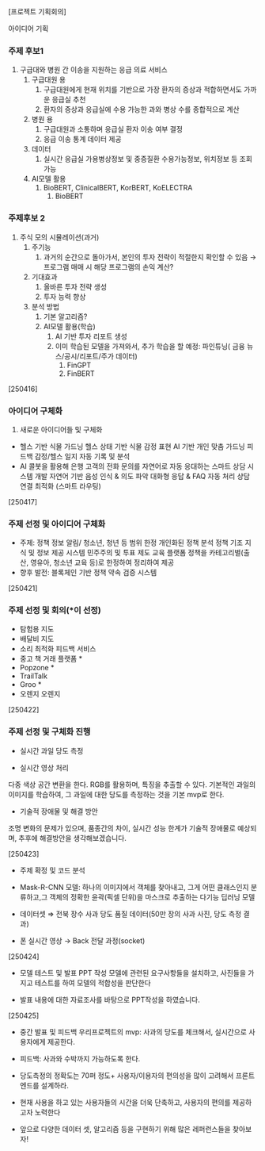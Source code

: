 [프로젝트 기획회의]

아이디어 기획

### 주제 후보1
1. 구급대와 병원 간 이송을 지원하는 응급 의료 서비스
    1. 구급대원 용
        1. 구급대원에게 현재 위치를 기반으로 가장 환자의 증상과 적합하면서도 가까운 응급실 추천
        2. 환자의 증상과 응급실에 수용 가능한 과와 병상 수를 종합적으로 계산
    2. 병원 용
        1. 구급대원과 소통하며 응급실 환자 이송 여부 결정
        2. 응급 이송 통계 데이터 제공
    3. 데이터
        1. 실시간 응급실 가용병상정보 및 중증질환 수용가능정보, 위치정보 등 조회 가능
   4. AI모델 활용
       1. BioBERT, ClinicalBERT, KorBERT, KoELECTRA
           1. BioBERT

### 주제후보 2
1. 주식 모의 시뮬레이션(과거)
    1. 주기능
        1. 과거의 순간으로 돌아가서, 본인의 투자 전략이 적절한지 확인할 수 있음 → 프로그램 매매 시 해당 프로그램의 손익 계산?
    2. 기대효과
        1. 올바른 투자 전략 생성
        2. 투자 능력 향상
    3. 분석 방법
        1. 기본 알고리즘?
        2. AI모델 활용(학습)
            1. AI 기반 투자 리포트 생성
            2. 이미 학습된 모델을 가져와서, 추가 학습을 할 예정: 파인튜닝( 금융 뉴스/공시/리포트/주가 데이터)
                1. FinGPT
                2. FinBERT


[250416]
### 아이디어 구체화
1. 새로운 아이디어들 및 구체화
- 헬스 기반 식물 가드닝
  헬스 상태 기반 식물 감정 표현
  AI 기반 개인 맞춤 가드닝 피드백
  감정/헬스 일지 자동 기록 및 분석
- AI 콜봇을 활용해 은행 고객의 전화 문의를 자연어로 자동 응대하는 스마트 상담 시스템 개발
  자연어 기반 음성 인식 & 의도 파악
  대화형 응답 & FAQ 자동 처리
  상담 연결 최적화 (스마트 라우팅)

[250417]
### 주제 선정 및 아이디어 구체화
- 주제: 정책 정보 알림/ 청소년, 청년 등 범위 한정
  개인화된 정책 분석 
  정책 기조 지식 및 정보 제공 시스템
  민주주의 및 투표 제도 교육 플랫폼
  정책을 카테고리별(출산, 영유아, 청소년 교육 등)로 한정하여 정리하여 제공
- 향후 발전: 블록체인 기반 정책 약속 검증 시스템

[250421]
### 주제 선정 및 회의(*이 선정)
- 탐험용 지도
- 배달비 지도
- 소리 최적화 피드백 서비스
- 중고 책 거래 플랫폼 *
- Popzone *
- TrailTalk
- Groo *
- 오렌지 오렌지

[250422]
### 주제 선정 및 구체화 진행
- 실시간 과일 당도 측정
  
- 실시간 영상 처리

다중 색상 공간 변환을 한다. RGB를 활용하며, 특징을 추출할 수 있다.
기본적인 과일의 이미지를 학습하여, 그 과일에 대한 당도를 측정하는 것을 
기본 mvp로 한다.

- 기술적 장애물 및 해결 방안

조명 변화의 문제가 있으며, 품종간의 차이, 실시간 성능 한계가
기술적 장애물로 예상되며, 추후에 해결방안을 생각해보겠습니다. 
  

[250423]
- 주제 확정 및 코드 분석

- Mask-R-CNN 모델: 
하나의 이미지에서 객체를 찾아내고,
그게 어떤 클래스인지 분류하고,그 객체의 정확한 윤곽(픽셀 단위)을 마스크로 추출하는
다기능 딥러닝 모델

- 데이터셋 ⇒ 전북 장수 사과 당도 품질 데이터(50만 장의 사과 사진, 당도 측정 결과)
- 폰 실시간 영상 → Back 전달 과정(socket)


[250424]
- 모델 테스트 및 발표 PPT 작성
모델에 관련된 요구사항들을 설치하고, 사진들을 가지고 
테스트를 하여 모델의 적합성을 판단한다

- 발표 내용에 대한 자료조사를 바탕으로 PPT작성을 하였습니다.

[250425]
- 중간 발표 및 피드백
우리프로젝트의 mvp: 사과의 당도를 체크해서, 실시간으로 사용자에게 제공한다.

- 피드백: 사과와 수박까지 가능하도록 한다.
- 당도측정의 정확도는 70퍼 정도+ 사용자/이용자의 편의성을 많이 고려해서 프론트엔드를 설계하라.

- 현재 사용을 하고 있는 사용자들의 시간을 더욱 단축하고, 사용자의 편의를 제공하고자 노력한다

- 앞으로 다양한 데이터 셋, 알고리즘 등을 구현하기 위해 많은 레퍼런스들을 찾아보자!